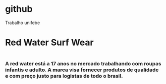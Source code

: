 # github
Trabalho unifebe
<!DOCTYPE html>
<html lang="pt">
<head>
    <meta charset="UTF-8">
    <meta name="viewport" content="width=device-width, initial-scale=1.0">
    <title>Red-Water</title>
</head>
<body>
  <h1>Red Water Surf Wear</h1>  
  <img src="imagens/WhatsApp Image 2022-07-27 at 08.12.41 (17).jpeg" alt="">
  <br>
<h3>A red water está a 17 anos no mercado trabalhando com roupas infantis e adulto.
    A marca visa fornecer produtos de qualidade e com preço justo para logistas de todo o brasil.
</h3>

</body>
</html>
